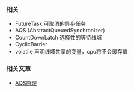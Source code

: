 ### 相关

* FutureTask 可取消的异步任务
* AQS (AbstractQueuedSynchronizer)
* CountDownLatch 选择性的等待线城
* CyclicBarrier
* volatile  声明线城共享的变量，cpu将不会缓存值



### 相关文章

*   [AQS原理](https://mp.weixin.qq.com/s?__biz=Mzg2OTA0Njk0OA==&mid=2247484832&amp;idx=1&amp;sn=f902febd050eac59d67fc0804d7e1ad5&source=41#wechat_redirect)